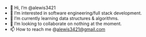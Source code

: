 - 👋 Hi, I’m @alewis3421
- 👀 I’m interested in software engineering/full stack development.
- 🌱 I’m currently learning data structures & algorithms.
- 💞️ I’m looking to collaborate on nothing at the moment.
- 📫 How to reach me @alewis3421@gmail.com

<!---
alewis3421/alewis3421 is a ✨ special ✨ repository because its `README.md` (this file) appears on your GitHub profile.
You can click the Preview link to take a look at your changes.
--->
